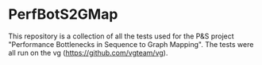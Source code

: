 # PerfBotS2GMap

This repository is a collection of all the tests used for the P&S project "Performance Bottlenecks in Sequence to Graph Mapping".
The tests were all run on the vg (https://github.com/vgteam/vg).
